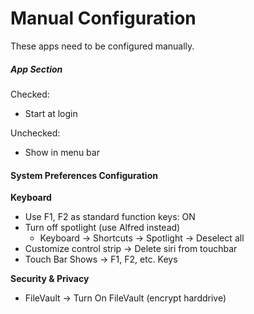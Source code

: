 # Manual Configuration

These apps need to be configured manually.

##### App Section

Checked:

- Start at login

Unchecked:

- Show in menu bar

#### System Preferences Configuration

**Keyboard**

* Use F1, F2 as standard function keys: ON
* Turn off spotlight (use Alfred instead)
	* Keyboard -> Shortcuts -> Spotlight -> Deselect all
* Customize control strip -> Delete siri from touchbar
* Touch Bar Shows -> F1, F2, etc. Keys

**Security & Privacy**

* FileVault -> Turn On FileVault (encrypt harddrive)

